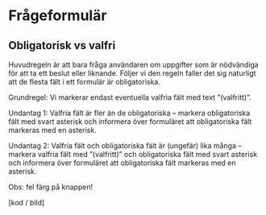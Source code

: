 # Frågeformulär

## Obligatorisk vs valfri

Huvudregeln är att bara fråga användaren om uppgifter som är nödvändiga för att ta ett beslut eller liknande.
Följer vi den regeln faller det sig naturligt att de flesta fält i ett formulär är obligatoriska.

Grundregel: Vi markerar endast eventuella valfria fält med text ”(valfritt)”.

Undantag 1: Valfria fält är fler än de obligatoriska – markera obligatoriska fält med svart asterisk
och informera över formuläret att obligatoriska fält markeras med en asterisk.

Undantag 2: Valfria fält och obligatoriska fält är (ungefär) lika många – markera valfria fält med
”(valfritt)” och obligatoriska fält med svart asterisk och informera över formuläret att obligatoriska fält
markeras med en asterisk.

Obs: fel färg på knappen!

[kod / bild]
